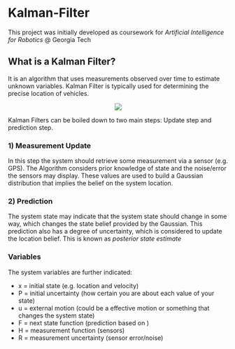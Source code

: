 # Kalman-Filter
This project was initially developed as coursework for *Artificial Intelligence for Robotics* @ Georgia Tech

## What is a Kalman Filter?

It is an algorithm that uses measurements observed over time to estimate unknown variables. Kalman Filter is typically used for determining the precise location of vehicles.
<p align="center">
<img src="https://www.mathworks.com/content/dam/mathworks/videos/u/Understanding-Kalman-Filters-Part-3-Optimal-State-Estimator.mp4/_jcr_content/renditions/S2E3_Thumbnail.jpg">
</p>

Kalman Filters can be boiled down to two main steps: Update step and prediction step.


### 1) Measurement Update
In this step the system should retrieve some measurement via a sensor (e.g. GPS). 
The Algorithm considers prior knowledge of state and the noise/error the sensors may display.
These values are used to build a Gaussian distribution that implies the belief on the system location. 

### 2) Prediction
The system state may indicate that the system state should change in some way, which changes the state belief provided by the Gaussian.
This prediction also has a degree of uncertainty, which is considered to update the location belief. 
This is known as *posterior state estimate*


### Variables
The system variables are further indicated:
- x = initial state (e.g. location and velocity)
- P = initial uncertainty (how certain you are about each value of your state)
- u = external motion   (could be a effective motion or something that changes the system state)
- F = next state function (prediction based on )
- H = measurement function (sensors)
- R = measurement uncertainty (sensor error/noise) 
